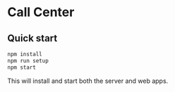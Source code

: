 # Call Center

## Quick start

```sh
npm install
npm run setup
npm start
```

This will install and start both the server and web apps.
